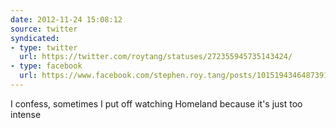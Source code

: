 ```yaml
---
date: 2012-11-24 15:08:12
source: twitter
syndicated:
- type: twitter
  url: https://twitter.com/roytang/statuses/272355945735143424/
- type: facebook
  url: https://www.facebook.com/stephen.roy.tang/posts/10151943464873912
---
```


I confess, sometimes I put off watching Homeland because it's just too intense